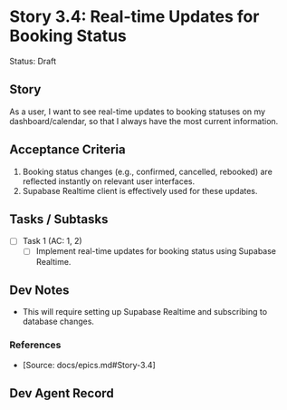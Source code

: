 # Story 3.4: Real-time Updates for Booking Status

Status: Draft

## Story

As a user,
I want to see real-time updates to booking statuses on my dashboard/calendar,
so that I always have the most current information.

## Acceptance Criteria

1. Booking status changes (e.g., confirmed, cancelled, rebooked) are reflected instantly on relevant user interfaces.
2. Supabase Realtime client is effectively used for these updates.

## Tasks / Subtasks

- [ ] Task 1 (AC: 1, 2)
  - [ ] Implement real-time updates for booking status using Supabase Realtime.

## Dev Notes

- This will require setting up Supabase Realtime and subscribing to database changes.

### References

- [Source: docs/epics.md#Story-3.4]

## Dev Agent Record

